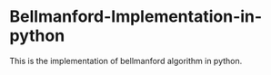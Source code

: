 # Bellmanford-Implementation-in-python
This is the implementation of bellmanford algorithm in python.
